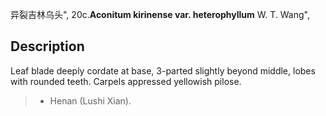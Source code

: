 异裂吉林乌头",
20c.**Aconitum kirinense var. heterophyllum** W. T. Wang",

## Description
Leaf blade deeply cordate at base, 3-parted slightly beyond middle, lobes with rounded teeth. Carpels appressed yellowish pilose.

> * Henan (Lushi Xian).
